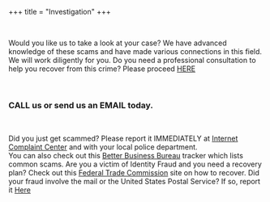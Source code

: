 +++
title = "Investigation"
+++

<br>


Would you like us to take a look at your case?  We have advanced knowledge of these scams and have made various connections in this field. We will work diligently for you.
Do you need a professional consultation to help you recover from this crime?  Please proceed [HERE](https://www.elderlyfraud.com)

<br>

### CALL us or send us an EMAIL today.    

<br>

Did you just get scammed?  Please report it IMMEDIATELY at [Internet Complaint Center](https://www.ic3.gov/Home/ComplaintChoice) and with your local police department.  
You can also check out this [Better Business Bureau](https://www.bbb.org/scamtracker) tracker which lists common scams.
Are you a victim of Identity Fraud and you need a recovery plan?  Check out this [Federal Trade Commission](https://www.identitytheft.gov/#/) site on how to recover.
Did your fraud involve the mail or the United States Postal Service?  If so, report it [Here](https://www.uspis.gov/report)
<br>
